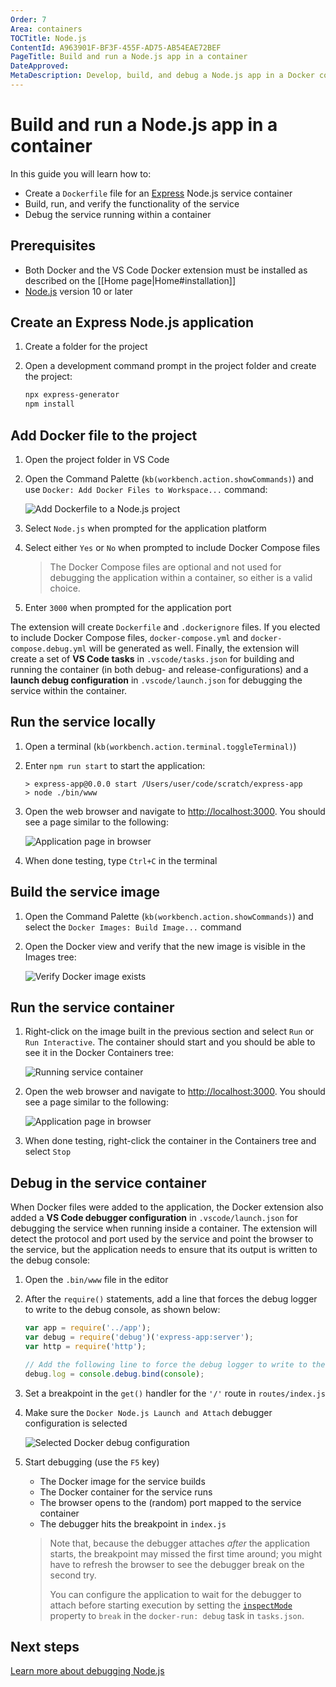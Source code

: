 ```yaml
---
Order: 7
Area: containers
TOCTitle: Node.js
ContentId: A963901F-BF3F-455F-AD75-AB54EAE72BEF
PageTitle: Build and run a Node.js app in a container
DateApproved:
MetaDescription: Develop, build, and debug a Node.js app in a Docker container, using Visual Studio Code.
---
```

# Build and run a Node.js app in a container

In this guide you will learn how to:

- Create a `Dockerfile` file for an [Express](https://expressjs.com/) Node.js service container
- Build, run, and verify the functionality of the service
- Debug the service running within a container

## Prerequisites

- Both Docker and the VS Code Docker extension must be installed as described on the [[Home page|Home#installation]]
- [Node.js](https://nodejs.org/) version 10 or later

## Create an Express Node.js application

1. Create a folder for the project
1. Open a development command prompt in the project folder and create the project:

   ```bash
   npx express-generator
   npm install
   ```

## Add Docker file to the project

1. Open the project folder in VS Code
1. Open the Command Palette (`kb(workbench.action.showCommands)`) and use `Docker: Add Docker Files to Workspace...` command:

   ![Add Dockerfile to a Node.js project](images/quickstarts/node-add-node.png)

1. Select `Node.js` when prompted for the application platform
1. Select either `Yes` or `No` when prompted to include Docker Compose files

   > The Docker Compose files are optional and not used for debugging the application within a container, so either is a valid choice.

1. Enter `3000` when prompted for the application port

The extension will create `Dockerfile` and `.dockerignore` files. If you elected to include Docker Compose files, `docker-compose.yml` and `docker-compose.debug.yml` will be generated as well. Finally, the extension will create a set of **VS Code tasks** in `.vscode/tasks.json` for building and running the container (in both debug- and release-configurations) and a **launch debug configuration** in `.vscode/launch.json` for debugging the service within the container.

## Run the service locally

1. Open a terminal (`kb(workbench.action.terminal.toggleTerminal)`)
1. Enter `npm run start` to start the application:

   ```output
   > express-app@0.0.0 start /Users/user/code/scratch/express-app
   > node ./bin/www
   ```

1. Open the web browser and navigate to [http://localhost:3000](http://localhost:3000). You should see a page similar to the following:

   ![Application page in browser](images/quickstarts/node-run-browser.png)

1. When done testing, type `Ctrl+C` in the terminal

## Build the service image

1. Open the Command Palette (`kb(workbench.action.showCommands)`) and select the `Docker Images: Build Image...` command
1. Open the Docker view and verify that the new image is visible in the Images tree:

   ![Verify Docker image exists](images/quickstarts/node-verify-image.png)

## Run the service container

1. Right-click on the image built in the previous section and select `Run` or `Run Interactive`. The container should start and you should be able to see it in the Docker Containers tree:

   ![Running service container](images/quickstarts/node-running-container.png)

1. Open the web browser and navigate to [http://localhost:3000](http://localhost:3000). You should see a page similar to the following:

   ![Application page in browser](images/quickstarts/node-run-browser.png)

1. When done testing, right-click the container in the Containers tree and select `Stop`

## Debug in the service container

When Docker files were added to the application, the Docker extension also added a **VS Code debugger configuration** in `.vscode/launch.json` for debugging the service when running inside a container. The extension will detect the protocol and port used by the service and point the browser to the service, but the application needs to ensure that its output is written to the debug console:

1. Open the `.bin/www` file in the editor
1. After the `require()` statements, add a line that forces the debug logger to write to the debug console, as shown below:

   ```javascript
   var app = require('../app');
   var debug = require('debug')('express-app:server');
   var http = require('http');

   // Add the following line to force the debug logger to write to the debug console.
   debug.log = console.debug.bind(console);
   ```

1. Set a breakpoint in the `get()` handler for the `'/'` route in `routes/index.js`

1. Make sure the `Docker Node.js Launch and Attach` debugger configuration is selected

   ![Selected Docker debug configuration](images/quickstarts/node-debug-configuration.png)

1. Start debugging (use the `F5` key)
    - The Docker image for the service builds
    - The Docker container for the service runs
    - The browser opens to the (random) port mapped to the service container
    - The debugger hits the breakpoint in `index.js`

    > Note that, because the debugger attaches *after* the application starts, the breakpoint may missed the first time around; you might have to refresh the browser to see the debugger break on the second try.
    >
    > You can configure the application to wait for the debugger to attach before starting execution by setting the [`inspectMode`](/docs/containers/reference.md#node-object-properties-docker-run-task) property to `break` in the `docker-run: debug` task in `tasks.json`.

## Next steps

[Learn more about debugging Node.js](/docs/containers/debug-node.md)

